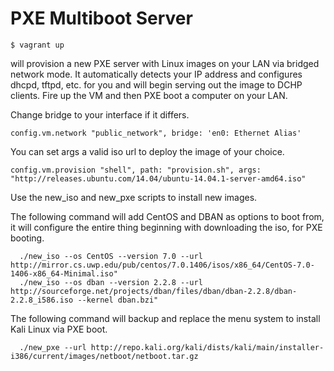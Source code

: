 PXE Multiboot Server
====================

```
$ vagrant up
```

will provision a new PXE server with Linux images on your LAN via bridged network mode.
It automatically detects your IP address and configures dhcpd, tftpd, etc. for you and will begin serving out the image to DCHP clients.
Fire up the VM and then PXE boot a computer on your LAN.

Change bridge to your interface if it differs.
```
config.vm.network "public_network", bridge: 'en0: Ethernet Alias'
```

You can set args a valid iso url to deploy the image of your choice.
```
config.vm.provision "shell", path: "provision.sh", args: "http://releases.ubuntu.com/14.04/ubuntu-14.04.1-server-amd64.iso"
```

Use the new_iso and new_pxe scripts to install new images.

The following command will add CentOS and DBAN as options to boot from, it will configure the entire thing beginning with downloading the iso, for PXE booting.
```
  ./new_iso --os CentOS --version 7.0 --url http://mirror.cs.uwp.edu/pub/centos/7.0.1406/isos/x86_64/CentOS-7.0-1406-x86_64-Minimal.iso"
  ./new_iso --os dban --version 2.2.8 --url http://sourceforge.net/projects/dban/files/dban/dban-2.2.8/dban-2.2.8_i586.iso --kernel dban.bzi"
```

The following command will backup and replace the menu system to install Kali Linux via PXE boot.
```
  ./new_pxe --url http://repo.kali.org/kali/dists/kali/main/installer-i386/current/images/netboot/netboot.tar.gz
```
